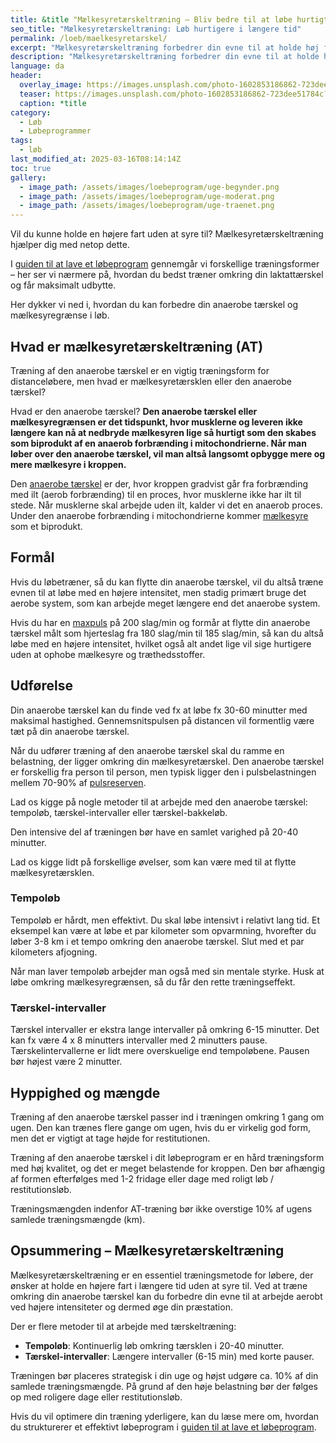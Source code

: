 ```yaml
---
title: &title "Mælkesyretærskeltræning – Bliv bedre til at løbe hurtigt i længere tid"
seo_title: "Mælkesyretærskeltræning: Løb hurtigere i længere tid"
permalink: /loeb/maelkesyretarskel/
excerpt: "Mælkesyretærskeltræning forbedrer din evne til at holde høj fart uden at syre til. Lær, hvordan du træner omkring din laktattærskel og bliver en stærkere løber."
description: "Mælkesyretærskeltræning forbedrer din evne til at holde høj fart uden at syre til. Lær, hvordan du træner omkring din laktattærskel og bliver en stærkere løber."
language: da
header:
  overlay_image: https://images.unsplash.com/photo-1602853186862-723dee51784c?ixlib=rb-4.0.3&ixid=M3wxMjA3fDB8MHxwaG90by1wYWdlfHx8fGVufDB8fHx8fA%3D%3D&auto=format&fit=crop&h=630&w=1200&q=60
  teaser: https://images.unsplash.com/photo-1602853186862-723dee51784c?ixlib=rb-4.0.3&ixid=M3wxMjA3fDB8MHxwaG90by1wYWdlfHx8fGVufDB8fHx8fA%3D%3D&auto=format&fit=crop&h=300&w=400&q=10
  caption: *title
category:
  - Løb
  - Løbeprogrammer
tags:
  - løb
last_modified_at: 2025-03-16T08:14:14Z
toc: true
gallery:
  - image_path: /assets/images/loebeprogram/uge-begynder.png
  - image_path: /assets/images/loebeprogram/uge-moderat.png
  - image_path: /assets/images/loebeprogram/uge-traenet.png
---
```

Vil du kunne holde en højere fart uden at syre til? Mælkesyretærskeltræning hjælper dig med netop dette.

I [guiden til at lave et løbeprogram](/guide-til-loebeprogram/) gennemgår vi forskellige træningsformer – her ser vi nærmere på, hvordan du bedst træner omkring din laktattærskel og får maksimalt udbytte.  

Her dykker vi ned i, hvordan du kan forbedre din anaerobe tærskel og mælkesyregrænse i løb.

## Hvad er mælkesyretærskeltræning (AT)

Træning af den anaerobe tærskel er en vigtig træningsform for distanceløbere, men hvad er mælkesyretærsklen eller den anaerobe tærskel?

Hvad er den anaerobe tærskel? **Den anaerobe tærskel eller mælkesyregrænsen er det tidspunkt, hvor musklerne og leveren ikke længere kan nå at nedbryde mælkesyren lige så hurtigt som den skabes som biprodukt af en anaerob forbrænding i mitochondrierne. Når man løber over den anaerobe tærskel, vil man altså langsomt opbygge mere og mere mælkesyre i kroppen.**

Den [anaerobe tærskel](/anaerobe-taerskel/) er der, hvor kroppen gradvist går fra forbrænding med ilt (aerob forbrænding) til en proces, hvor musklerne ikke har ilt til stede. Når musklerne skal arbejde uden ilt, kalder vi det en anaerob proces. Under den anaerobe forbrænding i mitochondrierne kommer [mælkesyre](/maelkesyre-traening/) som et biprodukt.

## Formål

Hvis du løbetræner, så du kan flytte din anaerobe tærskel, vil du altså træne evnen til at løbe med en højere intensitet, men stadig primært bruge det aerobe system, som kan arbejde meget længere end det anaerobe system.

Hvis du har en [maxpuls](/test-max-puls/) på 200 slag/min og formår at flytte din anaerobe tærskel målt som hjerteslag fra 180 slag/min til 185 slag/min, så kan du altså løbe med en højere intensitet, hvilket også alt andet lige vil sige hurtigere uden at ophobe mælkesyre og træthedsstoffer.

## Udførelse

Din anaerobe tærskel kan du finde ved fx at løbe fx 30-60 minutter med maksimal hastighed. Gennemsnitspulsen på distancen vil formentlig være tæt på din anaerobe tærskel.

Når du udfører træning af den anaerobe tærskel skal du ramme en belastning, der ligger omkring din mælkesyretærskel. Den anaerobe tærskel er forskellig fra person til person, men typisk ligger den i pulsbelastningen mellem 70-90% af [pulsreserven](/pulsreserve/).

Lad os kigge på nogle metoder til at arbejde med den anaerobe tærskel: tempoløb, tærskel-intervaller eller tærskel-bakkeløb.

Den intensive del af træningen bør have en samlet varighed på 20-40 minutter.

Lad os kigge lidt på forskellige øvelser, som kan være med til at flytte mælkesyretærsklen.

### Tempoløb

Tempoløb er hårdt, men effektivt. Du skal løbe intensivt i relativt lang tid. Et eksempel kan være at løbe et par kilometer som opvarmning, hvorefter du løber 3-8 km i et tempo omkring den anaerobe tærskel. Slut med et par kilometers afjogning.

Når man laver tempoløb arbejder man også med sin mentale styrke. Husk at løbe omkring mælkesyregrænsen, så du får den rette træningseffekt.

### Tærskel-intervaller

Tærskel intervaller er ekstra lange intervaller på omkring 6-15 minutter. Det kan fx være 4 x 8 minutters intervaller med 2 minutters pause. Tærskelintervallerne er lidt mere overskuelige end tempoløbene. Pausen bør højest være 2 minutter.

## Hyppighed og mængde

Træning af den anaerobe tærskel passer ind i træningen omkring 1 gang om ugen. Den kan trænes flere gange om ugen, hvis du er virkelig god form, men det er vigtigt at tage højde for restitutionen.

Træning af den anaerobe tærskel i dit løbeprogram er en hård træningsform med høj kvalitet, og det er meget belastende for kroppen. Den bør afhængig af formen efterfølges med 1-2 fridage eller dage med roligt løb / restitutionsløb.

Træningsmængden indenfor AT-træning bør ikke overstige 10% af ugens samlede træningsmængde (km).

## Opsummering – Mælkesyretærskeltræning  

Mælkesyretærskeltræning er en essentiel træningsmetode for løbere, der ønsker at holde en højere fart i længere tid uden at syre til. Ved at træne omkring din anaerobe tærskel kan du forbedre din evne til at arbejde aerobt ved højere intensiteter og dermed øge din præstation.  

Der er flere metoder til at arbejde med tærskeltræning:  

- **Tempoløb**: Kontinuerlig løb omkring tærsklen i 20-40 minutter.  
- **Tærskel-intervaller**: Længere intervaller (6-15 min) med korte pauser.  

Træningen bør placeres strategisk i din uge og højst udgøre ca. 10% af din samlede træningsmængde. På grund af den høje belastning bør der følges op med roligere dage eller restitutionsløb.  

Hvis du vil optimere din træning yderligere, kan du læse mere om, hvordan du strukturerer et effektivt løbeprogram i [guiden til at lave et løbeprogram](/guide-til-loebeprogram/).  
